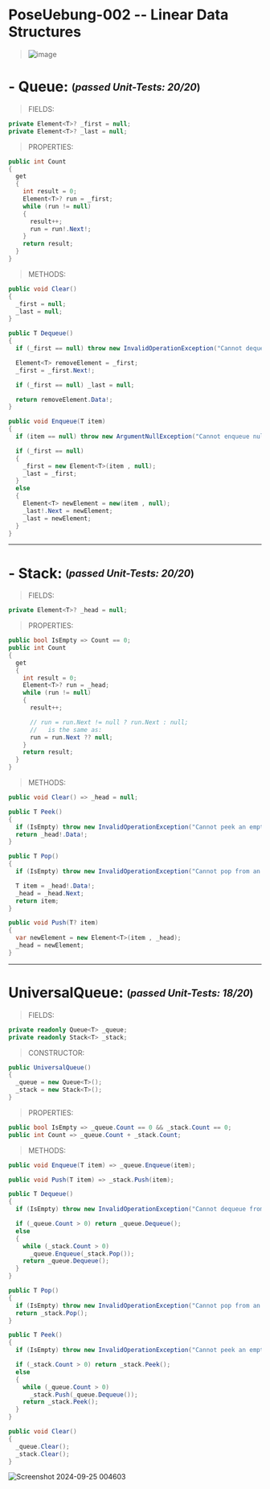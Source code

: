 # PoseUebung-002 -- Linear Data Structures
> ![image](https://github.com/user-attachments/assets/e4a2b0fb-c813-4a24-b81e-5cb32b37a75e)


# - Queue:  <sub><sup> (*passed Unit-Tests:* ***20/20***) </sup></sub>
> FIELDS:
```c#
private Element<T>? _first = null;
private Element<T>? _last = null;
```

> PROPERTIES:
```c#
public int Count
{
  get
  {
    int result = 0;
    Element<T>? run = _first;
    while (run != null)
    {
      result++;
      run = run!.Next!;
    }
    return result;
  }
}
```

> METHODS:
```c#
public void Clear()
{
  _first = null;
  _last = null;
}
```

```c#
public T Dequeue()
{
  if (_first == null) throw new InvalidOperationException("Cannot dequeue from an empty queue.");

  Element<T> removeElement = _first;
  _first = _first.Next!;

  if (_first == null) _last = null;

  return removeElement.Data!;
}
```

```c#
public void Enqueue(T item)
{
  if (item == null) throw new ArgumentNullException("Cannot enqueue null to a queue.");

  if (_first == null)
  {
    _first = new Element<T>(item , null);
    _last = _first;
  }
  else
  {
    Element<T> newElement = new(item , null);
    _last!.Next = newElement;
    _last = newElement;
  }
}
```
<!-- ![Screenshot 2024-09-25 002316](https://github.com/user-attachments/assets/93e312ec-7a29-42df-88e9-a4c11fc4c7ff) -->

---  

# - Stack:  <sub><sup> (*passed Unit-Tests:* ***20/20***) </sup></sub>

> FIELDS:
```c#
private Element<T>? _head = null;
```

> PROPERTIES:
```c#
public bool IsEmpty => Count == 0;
public int Count
{
  get
  {
    int result = 0;
    Element<T>? run = _head;
    while (run != null)
    {
      result++;

      // run = run.Next != null ? run.Next : null;
      //   is the same as:
      run = run.Next ?? null;
    }
    return result;
  }
}
```

> METHODS:
```c#
public void Clear() => _head = null;
```

```c#
public T Peek()
{
  if (IsEmpty) throw new InvalidOperationException("Cannot peek an empty stack.");
  return _head!.Data!;
}
```

```c#
public T Pop()
{
  if (IsEmpty) throw new InvalidOperationException("Cannot pop from an empty stack.");

  T item = _head!.Data!;
  _head = _head.Next;
  return item;
}
```

```c#
public void Push(T? item)
{
  var newElement = new Element<T>(item , _head);
  _head = newElement;
}
```
<!-- ![Screenshot 2024-09-25 002015](https://github.com/user-attachments/assets/c1481045-7405-4510-a30e-2f059b5d8d8f) -->  

---  

# UniversalQueue:  <sub><sup> (*passed Unit-Tests:* ***18/20***) </sup></sub>

> FIELDS:
```c#
private readonly Queue<T> _queue;
private readonly Stack<T> _stack;
```

> CONSTRUCTOR:
```c#
public UniversalQueue()
{
  _queue = new Queue<T>();
  _stack = new Stack<T>();
}
```

> PROPERTIES:
```c#
public bool IsEmpty => _queue.Count == 0 && _stack.Count == 0;
public int Count => _queue.Count + _stack.Count;
```

> METHODS:
```c#
public void Enqueue(T item) => _queue.Enqueue(item);
```

```c#
public void Push(T item) => _stack.Push(item);
```

```c#
public T Dequeue()
{
  if (IsEmpty) throw new InvalidOperationException("Cannot dequeue from an empty queue.");

  if (_queue.Count > 0) return _queue.Dequeue();
  else
  {
    while (_stack.Count > 0)
      _queue.Enqueue(_stack.Pop());
    return _queue.Dequeue();
  }
}
```

```c#
public T Pop()
{
  if (IsEmpty) throw new InvalidOperationException("Cannot pop from an empty queue.");
  return _stack.Pop();
}
```

```c#
public T Peek()
{
  if (IsEmpty) throw new InvalidOperationException("Cannot peek an empty queue.");

  if (_stack.Count > 0) return _stack.Peek();
  else
  {
    while (_queue.Count > 0)
      _stack.Push(_queue.Dequeue());
    return _stack.Peek();
  }
}
```

```c#
public void Clear()
{
  _queue.Clear();
  _stack.Clear();
}
```

![Screenshot 2024-09-25 004603](https://github.com/user-attachments/assets/adca91d0-5145-4184-98a8-bbb75a633b2d)  



